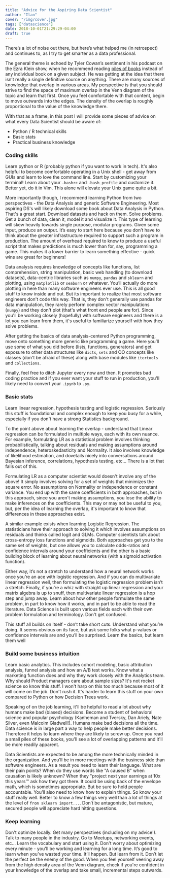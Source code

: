 ```yaml
---
title: "Advice for the Aspiring Data Scientist"
author: "Ilan"
cover: "/img/cover.jpg"
tags: ["datascience"]
date: 2018-10-01T21:29:29-04:00
draft: true
---
```


There’s a lot of noise out there, but here’s what helped me (in retrospect) and continues to, as I try to get smarter as a data professional.

<!--more-->

The general theme is echoed by Tyler Cowan’s sentiment in his podcast on the Ezra Klein show, when he recommend reading [piles of books](https://www.vox.com/2018/5/21/17369920/ezra-klein-show-book-recommendations-tyler-cowen-shakespeare-amazon) instead of any individual book on a given subject. He was getting at the idea that there isn’t really a single definitive source on anything. There are many sources of knowledge that overlap in various areas. My perspective is that you should strive to find the space of maximum overlap in the Venn diagram of the topic and learn that first. Once you feel comfortable with that content, begin to move outwards into the edges. The density of the overlap is roughly proportional to the value of the knowledge there. 

With that as a frame, in this post I will provide some pieces of advice on what every Data Scientist should be aware of:

* Python / R technical skills
* Basic stats
* Practical business knowledge

<h3>Coding skills</h3>

Learn python or R (probably python if you want to work in tech). It's also helpful to become comfortable operating in a Unix shell - get away from GUIs and learn to love the command line. Start by customizing your terminal! Learn about your `.bashrc` and `.bash_profile` and customize it. Better yet, do it in Vim. This alone will elevate your Unix game quite a bit.

More importantly though, I recommend learning Python from two perspectives - the Data Analysis and generic Software Engineering. Most aspiring DS's will likely download some book about Data Analysis in Python. That's a great start. Download datasets and hack on them. Solve problems. Get a bunch of data, clean it, model it and visualize it. This type of learning will skew heavily towards single purpose, modular programs. Given some input, produce an output. It’s easy to start here because you don’t have to think about the greater infrastructure required to support such a program in production. The amount of overhead required to know to produce a useful script that makes predictions is much lower than for, say, programming a game. This makes it a lower barrier to learn something effective - quick wins are great for beginners!


Data analysis requires knowledge of concepts like functions, list comprehension, string manipulation, basic web handling (to download datasets), data-centric libraries such as `numpy`, `pandas` and `sklearn` and plotting, using `matplotlib` or `seaborn` or whatever. You’ll actually do more plotting in here than many software engineers ever use. This is all good stuff to know inside and out. But its important to realize that most software engineers don't code this way. That is, they don't generally use pandas for data manipulation, they rarely perform complex vector manipulations (`numpy`) and they don't plot (that's what front end people are for). Since you'll be working closely (hopefully) with software engineers and there is a lot you can learn from them, it's useful to familiarize yourself with how they solve problems.

After getting the basics of data analysis-centered Python programming, move onto something more generic like programming a game. Here you’ll use some of what you did before (lists, functions, generators) and get exposure to other data structures like `dicts`, `sets` and OO concepts like classes (don't be afraid of these) along with base modules like `itertools` and `collections`.

Finally, feel free to ditch Jupyter every now and then. It promotes bad coding practice and if you ever want your stuff to run in production, you'll likely need to convert your `.ipynb` to `.py`.

<h3>Basic stats</h3>

Learn linear regression, hypothesis testing and logistic regression. Seriously this stuff is foundational and complex enough to keep you busy for a while, especially if you don't have a strong Statistics background.

To the point above about learning the overlap - understand that Linear regression can be formulated in multiple ways, each with its own nuance. For example, formulating LR as a statistical problem involves thinking probabilistically, talking about residuals and making assumptions around independence, heteroskedasticity and Normality. It also involves knowledge of likelihood estimation, and dovetails nicely into conversations around Bayesian inference, correlations, hypothesis testing, etc... There is a lot that falls out of this.

Formulating LR as a computer scientist would doesn't involve any of the above! It simply involves solving for a set of weights that minimizes the square error. No assumptions on Normality or independence or constant variance. You end up with the same coefficients in both approaches, but in this approach, since you aren't making assumptions, you lose the ability to make inferences on the coefficients. This may or may not be useful to you, but, per the idea of learning the overlap, it's important to know that differences in these approaches exist.

A similar example exists when learning Logistic Regression. The statisticians have their approach to solving it which involves assumptions on residuals and thinks called logit and GLMs. Computer scientists talk about cross-entropy loss functions and sigmoids. Both approaches get you to the same set of weights, but one allows you to calculate odds-ratios and confidence intervals around your coefficients and the other is a basic building block of learning about neural networks (with a sigmoid activation function). 

Either way, it’s not a stretch to understand how a neural network works once you’re an ace with logistic regression. And if you can do multivariate linear regression well, then formulating the logistic regression problem isn’t a stretch. Finally, if you’re a whiz with straight up linear regression and your matrix algebra is up to snuff, then multivariate linear regression is a hop step and jump away. Learn about how other people formulate the same problem, in part to know how it works, and in part to be able to read the literature. Data Science is built upon various fields each with their own problem formulation and terminology. Don't get confused.

This stuff all builds on itself - don’t take short cuts. Understand what you’re doing. It seems obvious on its face, but ask some folks what p-values or confidence intervals are and you’ll be surprised.  Learn the basics, but learn them well

<h3>Build some business intuition</h3>

Learn basic analytics. This includes cohort modeling, basic attribution analysis, funnel analysis and how an A/B test works. Know what a marketing function does and why they work closely with the Analytics team. Why should Product managers care about sample sizes? It's not rocket science so know this stuff. I won't harp on this too much because most of it will come on the job. Don't rush it. It's harder to learn this stuff on your own compared to Python or how Decision Trees work.

Speaking of on the job learning, it'll be helpful to read a lot about why humans make bad (biased) decisions. Become a student of behavioral science and popular psychology (Kanheman and Tversky, Dan Ariely, Nate Silver, even Malcolm Gladwell!). Humans make bad decisions all the time. Data science is in large part a way to help people make better decisions. Therefore it helps to learn where they are likely to screw up. Once you read a small piles of these books, you'll see a lot of overlapping patterns and it'll be more readily apparent.

Data Scientists are expected to be among the more technically minded in the organization. And you’ll be in more meetings with the business side than software engineers. As a result you need to learn their language. What are their pain points? When do they use words like "A caused B" when causation is likely unknown? When they "project next year earnings at 10x this years'" ask how they got there. It could be using back of the envelope math, which is sometimes appropriate. But be sure to hold people accountable. You’ll also need to know how to explain things. So know your stuff really well. Better to know a few things very well than a lot of things at the level of `from sklearn import...`. Don’t be antagonistic, but mature, secured people will appreciate hard hitting questions.

<h3>Keep learning</h3>

Don't optimize locally. Get many perspectives (including on my advice!). Talk to many people in the industry. Go to Meetups, networking events, etc... Learn the vocabulary and start using it. Don't worry about optimizing every minute - you'll be working and learning for a long time. It’s good to learn when you’ve wasted your time. It’ll happen. But learn from it. Don’t let the perfect be the enemy of the good. When you feel yourself veering away from the high density area of the Venn diagram, check if you're confident in your knowledge of the overlap and take small, incremental steps outwards.
